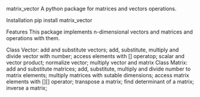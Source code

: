 matrix_vector
A python package for matrices and vectors operations.

Installation
pip install matrix_vector

Features
This package implements n-dimensional vectors and matrices and operations with them.

Class Vector:
add and substitute vectors;
add, substitute, multiply and divide vector with number;
access elements with [] operatop;
scalar and vector product;
normalize vector;
multiply vector and matrix
Class Matrix:
add and substitute matrices;
add, substitute, multiply and divide number to matrix elements;
multiply matrices with sutable dimensions;
access matrix elements with [][] operator;
transpose a matrix;
find determinant of a matrix;
inverse a matrix;
